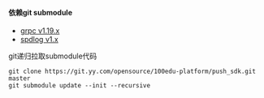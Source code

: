 #### 依赖git submodule
- [grpc  v1.19.x](https://github.com/grpc/grpc/tree/v1.19.x)
- [spdlog  v1.x](https://github.com/gabime/spdlog/tree/v1.x)

git递归拉取submodule代码
```
git clone https://git.yy.com/opensource/100edu-platform/push_sdk.git master 
git submodule update --init --recursive
```